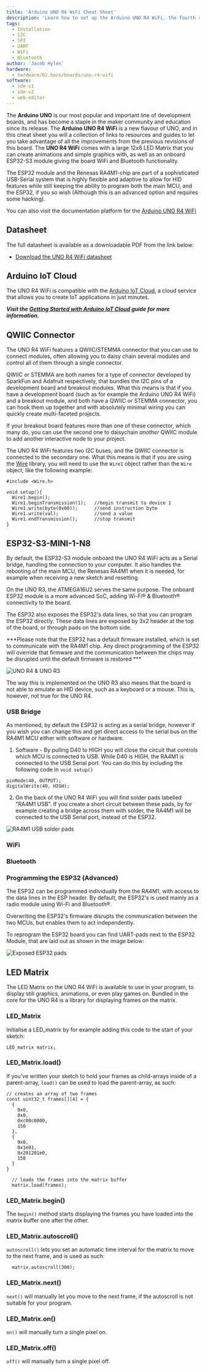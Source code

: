 ```yaml
---
title: 'Arduino UNO R4 WiFi Cheat Sheet'
description: 'Learn how to set up the Arduino UNO R4 WiFi, the fourth revision of our most popular and important development board.'
tags:
  - Installation
  - I2C
  - SPI
  - UART
  - WiFi
  - Bluetooth
author: 'Jacob Hylén'
hardware:
  - hardware/02.hero/boards/uno-r4-wifi
software:
  - ide-v1
  - ide-v2
  - web-editor
---
```


The **Arduino UNO** is our most popular and important line of development boards, and has become a staple in the maker community and education since its release. The **Arduino UNO R4 WiFi** is a new flavour of UNO, and in this cheat sheet you will a collection of links to resources and guides to let you take advantage of all the improvements from the previous revisions of this board. The **UNO R4 WiFi** comes with a large 12x8 LED Matrix that you can create animations and simple graphics with, as well as an onboard ESP32-S3 module giving the board WiFi and Bluetooth functionality.

The ESP32 module and the Renesas RA4M1-chip are part of a sophisticated USB-Serial system that is highly flexible and adaptive to allow for HID features while still keeping the ability to program both the main MCU, and the ESP32, if you so wish (Although this is an advanced option and requires some hacking).

You can also visit the documentation platform for the [Arduino UNO R4 WiFi](/hardware/uno-r4-wifi)  

## Datasheet 
The full datasheet is available as a downloadable PDF from the link below:

- [Download the UNO R4 WiFi datasheet](/resources/datasheets/ABX00087-datasheet.pdf)

## Arduino IoT Cloud
The UNO R4 WiFi is compatible with the [Arduino IoT Cloud](https://create.arduino.cc/iot/things), a cloud service that allows you to create IoT applications in just minutes.

***Visit the [Getting Started with Arduino IoT Cloud](/arduino-cloud/getting-started/iot-cloud-getting-started) guide for more information.***

## QWIIC Connector

The UNO R4 WiFi features a QWIIC/STEMMA connector that you can use to connect modules, often allowing you to daisy chain several modules and control all of them through a single connector.

QWIIC or STEMMA are both names for a type of connector developed by SparkFun and Adafruit respectively, that bundles the I2C pins of a development board and breakout modules. What this means is that if you have a development board (such as for example the Arduino UNO R4 WiFi) and a breakout module, and both have a QWIIC or STEMMA connector, you can hook them up together and with absolutely minimal wiring you can quickly create multi-faceted projects. 

If your breakout board features more than one of these connector, which many do, you can use the second one to daisychain *another* QWIIC module to add another interactive node to your project.

The UNO R4 WiFi features two I2C buses, and the QWIIC connector is connected to the secondary one. What this means is that if you are using the [Wire](https://reference.arduino.cc/reference/en/language/functions/communication/wire/) library, you will need to use the `Wire1` object rather than the `Wire` object, like the following example:

```arduino
#include <Wire.h>

void setup(){
  Wire1.begin();
  Wire1.beginTransmission(1);   //begin transmit to device 1
  Wire1.write(byte(0x00));      //send instruction byte 
  Wire1.write(val);             //send a value
  Wire1.endTransmission();      //stop transmit
}
```


## ESP32-S3-MINI-1-N8
By default, the ESP32-S3 module onboard the UNO R4 WiFi acts as a Serial bridge, handling the connection to your computer. It also handles the rebooting of the main MCU, the Renesas RA4M1 when it is needed, for example when receiving a new sketch and resetting.

On the UNO R3, the ATMEGA16U2 serves the same purpose. The onboard ESP32 module is a more advanced SoC, adding Wi-Fi® & Bluetooth® connectivity to the board.

The ESP32 also exposes the ESP32's data lines, so that you can program the ESP32 directly. These data lines are exposed by 3x2 header at the top of the board, or through pads on the bottom side.

***Please note that the ESP32 has a default firmware installed, which is set to communicate with the RA4M1 chip. Any direct programming of the ESP32 will override that firmware and the communication between the chips may be disrupted until the default firmware is restored ***

![UNO R4 & UNO R3](./assets/UNO-serial.png)

The way this is implemented on the UNO R3 also means that the board is not able to emulate an HID device, such as a keyboard or a mouse. This is, however, not true for the UNO R4.

### USB Bridge
As mentioned, by default the ESP32 is acting as a serial bridge, however if you wish you can change this and get direct access to the serial bus on the RA4M1 MCU either with software or hardware. 

1. Software - By pulling D40 to HIGH you will close the circuit that controls which MCU is connected to USB. While D40 is HIGH, the RA4M1 is connected to the USB Serial port.
  You can do this by including the following code in `void setup()`
  ```arduino
  pinMode(40, OUTPUT);
  digitalWrite(40, HIGH);
  ```
2. On the back of the UNO R4 WiFi you will find solder pads labelled "RA4M1 USB". If you create a short circuit between these pads, by for example creating a bridge across them with solder, the RA4M1 will be connected to the USB Serial port, instead of the ESP32.

![RA4M1 USB solder pads](./assets/RA4M1-usb.png)

### WiFi

### Bluetooth

### Programming the ESP32 (Advanced)
The ESP32 can be programmed individually from the RA4M1, with access to the data lines in the ESP header. By default, the ESP32's is used mainly as a radio module using Wi-Fi and Bluetooth®.

Overwriting the ESP32's firmware disrupts the communication between the two MCUs, but enables them to act independently. 

To reprogram the ESP32 board you can find UART-pads next to the ESP32 Module, that are laid out as shown in the image below:

![Exposed ESP32 pads](./assets/ESP32-pads.png)

## LED Matrix
The LED Matrix on the UNO R4 WiFi is available to use in your program, to display still graphics, animations, or even play games on. Bundled in the core for the UNO R4 is a library for displaying frames on the matrix.

### LED_Matrix
Initialise a LED_matrix by for example adding this code to the start of your sketch:
```arduino
LED_matrix matrix;
```

### LED_Matrix.load()
If you've written your sketch to hold your frames as child-arrays inside of a parent-array, `load()` can be used to load the parent-array, as such:

```arduino
// creates an array of two frames
const uint32_t frames[][4] = {
  {
    0x0,
    0x0,
    0xc00c0000,
    150
  },
  {
    0x0,
    0x1e01,
    0x201201e0,
    150
  }
}

  // loads the frames into the matrix buffer
  matrix.load(frames);

  ```

### LED_Matrix.begin()
The `begin()` method starts displaying the frames you have loaded into the matrix buffer one after the other.

### LED_Matrix.autoscroll()
`autoscroll()` lets you set an automatic time interval for the matrix to move to the next frame, and is used as such:

```arduino
  matrix.autoscroll(300);
```

### LED_Matrix.next()
`next()` will manually let you move to the next frame, if the autoscroll is not suitable for your program.

### LED_Matrix.on()
`on()` will manually turn a single pixel on.

### LED_Matrix.off()
`off()` will manually turn a single pixel off. 
